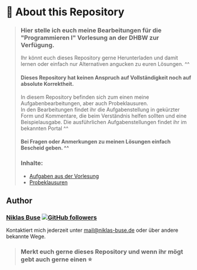 # 📖 About this Repository
> ### Hier stelle ich euch meine Bearbeitungen für die "Programmieren I" Vorlesung an der DHBW zur Verfügung.
> Ihr könnt euch dieses Repository gerne Herunterladen und damit lernen oder einfach nur Alternativen angucken zu euren Lösungen. ^^
> #### Dieses Repository hat keinen Anspruch auf Vollständigkeit noch auf absolute Korrektheit.
>
> In diesem Repository befinden sich zum einen meine Aufgabenbearbeitungen, aber auch Probeklausuren. <br>
> In den Bearbeitungen findet ihr die Aufgabenstellung in gekürzter Form und Kommentare, die beim Verständnis helfen sollten und eine Beispielausgabe.
> Die ausführlichen Aufgabenstellungen findet ihr im bekannten Portal ^^
> 
> #### Bei Fragen oder Anmerkungen zu meinen Lösungen einfach Bescheid geben. ^^
>
> ### Inhalte:
> - [Aufgaben aus der Vorlesung](src/de/niklas/exercise)
> - [Probeklausuren](src/de/niklas/exams)
> 



## Author
### [Niklas Buse](https://github.com/ScreepCode) [![GitHub followers](https://img.shields.io/github/followers/ScreepCode.svg?label=Follow%20@ScreepCode&style=social)](https://github.com/ScreepCode/)

Kontaktiert mich jederzeit unter [mail@niklas-buse.de](mailto:mail@niklas-buse.de?Subject=GitHub:DHBW-Programmieren-Vorlesung) oder über andere bekannte Wege.

> ### ️Merkt euch gerne dieses Repository und wenn ihr mögt gebt auch gerne einen ⭐